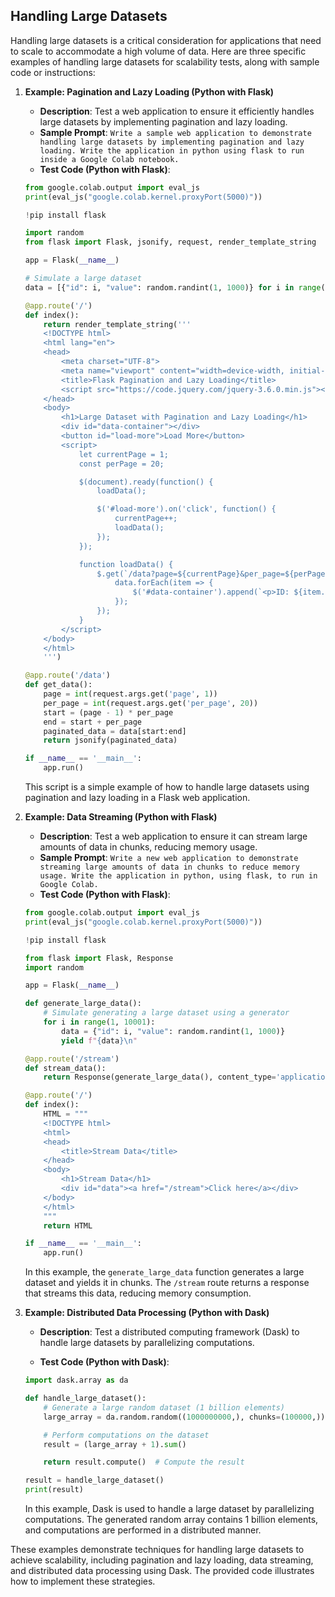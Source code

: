 ## Handling Large Datasets
Handling large datasets is a critical consideration for applications that need to scale to accommodate a high volume of data. Here are three specific examples of handling large datasets for scalability tests, along with sample code or instructions:

1. **Example: Pagination and Lazy Loading (Python with Flask)**

   - **Description**: Test a web application to ensure it efficiently handles large datasets by implementing pagination and lazy loading.
   - **Sample Prompt**: ```Write a sample web application to demonstrate handling large datasets by implementing pagination and lazy loading. Write the application in python using flask to run inside a Google Colab notebook.```
   - **Test Code (Python with Flask)**:

   ```python (Google Colab)
   from google.colab.output import eval_js
   print(eval_js("google.colab.kernel.proxyPort(5000)"))
   
   !pip install flask
   
   import random
   from flask import Flask, jsonify, request, render_template_string
   
   app = Flask(__name__)
   
   # Simulate a large dataset
   data = [{"id": i, "value": random.randint(1, 1000)} for i in range(1, 10001)]
   
   @app.route('/')
   def index():
       return render_template_string('''
       <!DOCTYPE html>
       <html lang="en">
       <head>
           <meta charset="UTF-8">
           <meta name="viewport" content="width=device-width, initial-scale=1.0">
           <title>Flask Pagination and Lazy Loading</title>
           <script src="https://code.jquery.com/jquery-3.6.0.min.js"></script>
       </head>
       <body>
           <h1>Large Dataset with Pagination and Lazy Loading</h1>
           <div id="data-container"></div>
           <button id="load-more">Load More</button>
           <script>
               let currentPage = 1;
               const perPage = 20;
   
               $(document).ready(function() {
                   loadData();
   
                   $('#load-more').on('click', function() {
                       currentPage++;
                       loadData();
                   });
               });
   
               function loadData() {
                   $.get(`/data?page=${currentPage}&per_page=${perPage}`, function(data) {
                       data.forEach(item => {
                           $('#data-container').append(`<p>ID: ${item.id}, Value: ${item.value}</p>`);
                       });
                   });
               }
           </script>
       </body>
       </html>
       ''')
   
   @app.route('/data')
   def get_data():
       page = int(request.args.get('page', 1))
       per_page = int(request.args.get('per_page', 20))
       start = (page - 1) * per_page
       end = start + per_page
       paginated_data = data[start:end]
       return jsonify(paginated_data)
   
   if __name__ == '__main__':
       app.run()
   ```

   This script is a simple example of how to handle large datasets using pagination and lazy loading in a Flask web application. 

2. **Example: Data Streaming (Python with Flask)**

   - **Description**: Test a web application to ensure it can stream large amounts of data in chunks, reducing memory usage.
   - **Sample Prompt**: ```Write a new web application to demonstrate streaming large amounts of data in chunks to reduce memory usage. Write the application in python, using flask, to run in Google Colab.```
   - **Test Code (Python with Flask)**:

   ```python (Google Colab)
   from google.colab.output import eval_js
   print(eval_js("google.colab.kernel.proxyPort(5000)"))

   !pip install flask
   
   from flask import Flask, Response
   import random
   
   app = Flask(__name__)
   
   def generate_large_data():
       # Simulate generating a large dataset using a generator
       for i in range(1, 10001):
           data = {"id": i, "value": random.randint(1, 1000)}
           yield f"{data}\n"
   
   @app.route('/stream')
   def stream_data():
       return Response(generate_large_data(), content_type='application/json')
   
   @app.route('/')
   def index():
       HTML = """
       <!DOCTYPE html>
       <html>
       <head>
           <title>Stream Data</title>
       </head>
       <body>
           <h1>Stream Data</h1>
           <div id="data"><a href="/stream">Click here</a></div>
       </body>
       </html>
       """
       return HTML
   
   if __name__ == '__main__':
       app.run()
   ```

   In this example, the `generate_large_data` function generates a large dataset and yields it in chunks. The `/stream` route returns a response that streams this data, reducing memory consumption.

3. **Example: Distributed Data Processing (Python with Dask)**

   - **Description**: Test a distributed computing framework (Dask) to handle large datasets by parallelizing computations.

   - **Test Code (Python with Dask)**:

   ```python
   import dask.array as da

   def handle_large_dataset():
       # Generate a large random dataset (1 billion elements)
       large_array = da.random.random((1000000000,), chunks=(100000,))

       # Perform computations on the dataset
       result = (large_array + 1).sum()

       return result.compute()  # Compute the result

   result = handle_large_dataset()
   print(result)
   ```

   In this example, Dask is used to handle a large dataset by parallelizing computations. The generated random array contains 1 billion elements, and computations are performed in a distributed manner.

These examples demonstrate techniques for handling large datasets to achieve scalability, including pagination and lazy loading, data streaming, and distributed data processing using Dask. The provided code illustrates how to implement these strategies.
